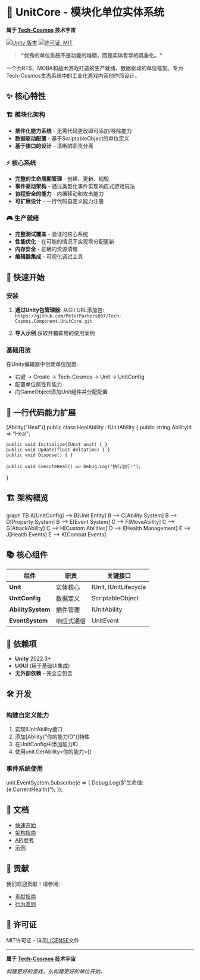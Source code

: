 # 🎯 UnitCore - 模块化单位实体系统

**属于 [Tech-Cosmos](https://github.com/Tech-Cosmos) 技术宇宙**

[![Unity 版本](https://img.shields.io/badge/Unity-2022.3%2B-000000?style=flat-square&logo=unity)](https://unity.com)
[![许可证: MIT](https://img.shields.io/badge/License-MIT-yellow.svg?style=flat-square)](https://opensource.org/licenses/MIT)

> **"优秀的单位系统不是功能的堆砌，而是实体哲学的具象化。"**

一个为RTS、MOBA和战术游戏打造的生产就绪、数据驱动的单位框架。专为Tech-Cosmos生态系统中的工业化游戏内容创作而设计。

## ✨ 核心特性

### 🏗️ 模块化架构
- **插件化能力系统** - 无需代码更改即可添加/移除能力
- **数据驱动配置** - 基于ScriptableObject的单位定义
- **基于接口的设计** - 清晰的职责分离

### ⚡ 核心系统
- **完整的生命周期管理** - 创建、更新、销毁
- **事件驱动架构** - 通过类型化事件实现响应式游戏玩法
- **协程安全的能力** - 内置移动和攻击能力
- **可扩展设计** - 一行代码自定义能力注册

### 🎮 生产就绪
- **完整测试覆盖** - 验证的核心系统
- **性能优化** - 在可能的情况下实现零分配更新
- **内存安全** - 正确的资源清理
- **编辑器集成** - 可视化调试工具

## 🚀 快速开始

### 安装

1. **通过Unity包管理器:**
   从Git URL添加包:
   `https://github.com/PeterParkers007/Tech-Cosmos.Component.UnitCore.git`

2. **导入示例** 获取开箱即用的使用案例

### 基础用法

在Unity编辑器中创建单位配置:
- 右键 → Create → Tech-Cosmos → Unit → UnitConfig
- 配置单位属性和能力
- 向GameObject添加Unit组件并分配配置

## 🧩 一行代码能力扩展

[Ability("Heal")]
public class HealAbility : IUnitAbility
{
    public string AbilityId => "Heal";
    
    public void Initialize(IUnit unit) { }
    public void Update(float deltaTime) { }
    public void Dispose() { }
    
    public void ExecuteHeal() => Debug.Log("执行治疗!");
}

## 🏗️ 架构概览

graph TB
    A[UnitConfig] --> B[Unit Entity]
    B --> C[Ability System]
    B --> D[Property System]
    B --> E[Event System]
    C --> F[MoveAbility]
    C --> G[AttackAbility]
    C --> H[Custom Abilities]
    D --> I[Health Management]
    E --> J[Health Events]
    E --> K[Combat Events]

## 📚 核心组件

| 组件 | 职责 | 关键接口 |
|-----------|----------------|----------------|
| **Unit** | 实体核心 | IUnit, IUnitLifecycle |
| **UnitConfig** | 数据定义 | ScriptableObject |
| **AbilitySystem** | 插件管理 | IUnitAbility |
| **EventSystem** | 响应式通信 | UnitEvent |

## 🔗 依赖项

- **Unity** 2022.3+
- **UGUI** (用于基础UI集成)
- **无外部依赖** - 完全自包含

## 🛠️ 开发

### 构建自定义能力

1. 实现IUnitAbility接口
2. 添加[Ability("你的能力ID")]特性
3. 在UnitConfig中添加能力ID
4. 使用unit.GetAbility<你的能力>()

### 事件系统使用

unit.EventSystem.Subscribe<HealthChangedEvent>(e => {
    Debug.Log($"生命值: {e.CurrentHealth}");
});

## 📖 文档

- [快速开始](Documentation~/GettingStarted.md)
- [架构指南](Documentation~/Architecture.md)
- [API参考](Documentation~/APIReference.md)
- [示例](Samples~/BasicUsage/)

## 🤝 贡献

我们欢迎贡献！请参阅:
- [贡献指南](CONTRIBUTING.md)
- [行为准则](CODE_OF_CONDUCT.md)

## 📄 许可证

MIT许可证 - 详见[LICENSE](LICENSE)文件

---

**属于 [Tech-Cosmos](https://github.com/PeterParkers007/Tech-Cosmos.git) 技术宇宙**

*构建更好的游戏，从构建更好的单位开始。*